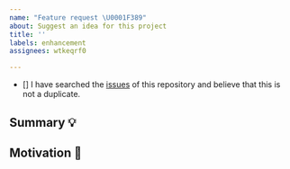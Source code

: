 ```yaml
---
name: "Feature request \U0001F389"
about: Suggest an idea for this project
title: ''
labels: enhancement
assignees: wtkeqrf0

---
```


<!-- Provide a general summary of the feature in the Title above -->

<!-- To avoid duplicate issues we ask you to check off the following list -->

<!-- Checked checkbox should look like this: [x] -->

- [] I have searched the [issues](https://github.com/youtogether-online/backend/issues) of this repository and believe that this is not a duplicate.

## Summary 💡

<!-- Describe how it should work. -->

## Motivation 🔦

<!--
  What are you trying to accomplish? How has the lack of this feature affected you?
  Providing context helps us come up with a solution that is most useful in the real world.
-->
